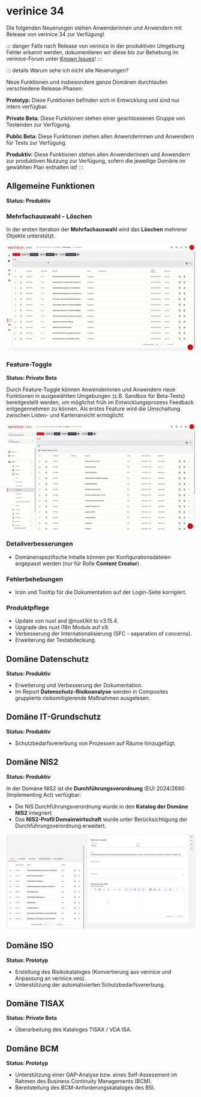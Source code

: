 <!-- © 2025 The Project Contributors - see AUTHORS.txt -->
# verinice 34

Die folgenden Neuerungen stehen Anwenderinnen und Anwendern mit Release von verinice 34 zur Verfügung!

::: danger Falls nach Release von verinice in der produktiven Umgebung Fehler erkannt werden, dokumentieren wir diese bis zur Behebung im verinice-Forum unter [Known Issues](https://forum.verinice.com/c/veo/known-issues/87)!
:::

::: details Warum sehe ich nicht alle Neuerungen?

Neue Funktionen und insbesondere ganze Domänen durchlaufen verschiedene Release-Phasen:

**Prototyp:** Diese Funktionen befinden sich in Entwicklung und sind nur intern verfügbar.

**Private Beta:** Diese Funktionen stehen einer geschlossenen Gruppe von Testenden zur Verfügung.

**Public Beta:** Diese Funktionen stehen allen Anwenderinnen und Anwendern für Tests zur Verfügung.

**Produktiv:** Diese Funktionen stehen allen Anwenderinnen und Anwendern zur produktiven Nutzung zur Verfügung, sofern die jeweilige Domäne im gewählten Plan enthalten ist!
:::

## Allgemeine Funktionen

**Status: Produktiv**

### Mehrfachauswahl - Löschen

In der ersten Iteration der **Mehrfachauswahl** wird das **Löschen** mehrerer Objekte unterstützt.

![Mehrfachauswahl - Löschen](/assets/release-notes/verinice-34-bulk-delete.de.gif)

### Feature-Toggle

**Status: Private Beta**

Durch Feature-Toggle können Anwenderinnen und Anwendern neue Funktionen in ausgewählten Umgebungen (z.B. Sandbox für Beta-Tests) bereitgestellt werden, um möglichst früh im Entwicklungsprozess Feedback entgegennehmen zu können. Als erstes Feature wird die Umschaltung zwischen Listen- und Kartenansicht ermöglicht.

![Feature-Toggle - Karten](/assets/release-notes/verinice-34-feature-toggle-cards.de.gif)

### Detailverbesserungen

- Domänenspezifische Inhalte können per Konfigurationsdateien angepasst werden (nur für Rolle **Content Creator**).

### Fehlerbehebungen

- Icon und Tooltip für die Dokumentation auf der Login-Seite korrigiert.

### Produktpflege

- Update von nuxt and @nuxt/kit to v3.15.4.
- Upgrade des nuxt i18n Moduls auf v9.
- Verbesserung der Internationalisierung (SFC - separation of concerns).
- Erweiterung der Testabdeckung.

## Domäne Datenschutz

**Status: Produktiv**

- Erweiterung und Verbesserung der Dokumentation.
- Im Report **Datenschutz-Risikoanalyse** werden in Composites gruppierte risikomitigierende Maßnahmen ausgelesen.

## Domäne IT-Grundschutz

**Status: Produktiv**

- Schutzbedarfsvererbung von Prozessen auf Räume hinzugefügt.

## Domäne NIS2

**Status: Produktiv**

In der Domäne NIS2 ist die **Durchführungsverordnung** (EU) 2024/2690 (Implementing Act) verfügbar:
- Die NIS Durchführungsverordnung wurde in den **Katalog der Domäne NIS2** integriert.
- Das **NIS2-Profil Domainwirtschaft** wurde unter Berücksichtigung der Durchführungsverordnung erweitert.

![NIS2 Durchführungsverordnung](/assets/release-notes/verinice-34-nis2-implementing-acts.de.png)

## Domäne ISO

**Status: Prototyp**

- Erstellung des Risikokataloges (Konvertierung aus verinice und Anpassung an verinice.veo).
- Unterstützung der automatisierten Schutzbedarfsvererbung.

## Domäne TISAX

**Status: Private Beta**

- Überarbeitung des Kataloges TISAX / VDA ISA.

## Domäne BCM

**Status: Prototyp**

- Unterstützung einer GAP-Analyse bzw. eines Self-Assessment im Rahmen des Business Continuity Managements (BCM).
- Bereitstellung des BCM-Anforderungskataloges des BSI.

